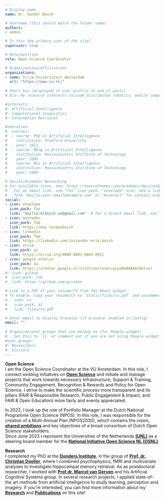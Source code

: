 ```yaml
---
# Display name
name: Dr. Sander Bosch

# Username (this should match the folder name)
authors:
- admin

# Is this the primary user of the site?
superuser: true

# Role/position
role: Open Science Coordinator

# Organizations/Affiliations
organizations:
- name: Vrije Universiteit Amsterdam
  url: "https://www.vu.nl/"
  
# Short bio (displayed in user profile at end of posts)
# bio: My research interests include distributed robotics, mobile computing and programmable matter.

#interests:
#- Artificial Intelligence
#- Computational Linguistics
#- Information Retrieval

#education:
#  courses:
#  - course: PhD in Artificial Intelligence
#    institution: Stanford University
#    year: 2012
#  - course: MEng in Artificial Intelligence
#    institution: Massachusetts Institute of Technology
#    year: 2009
#  - course: BSc in Artificial Intelligence
#    institution: Massachusetts Institute of Technology
#    year: 2008

# Social/Academic Networking
# For available icons, see: https://sourcethemes.com/academic/docs/widgets/#icons
#   For an email link, use "fas" icon pack, "envelope" icon, and a link in the
#   form "mailto:your-email@example.com" or "#contact" for contact widget.
social:
- icon: envelope
  icon_pack: fas
  link: "mailto:drbosch.se@gmail.com"  # For a direct email link, use "mailto:test@example.org".
- icon: mastodon
  icon_pack: fab
  link: https://mas.to/@sebosch
- icon: linkedin
  icon_pack: fab
  link: https://linkedin.com/in/sander-erik-bosch
- icon: orcid
  icon_pack: ai
  link: https://orcid.org/0000-0001-6845-0911
- icon: google-scholar
  icon_pack: ai
  link: https://scholar.google.nl/citations?user=yLpaR48AAAAJ&hl=nl
#- icon: github
#  icon_pack: fab
#  link: https://github.com/gcushen

# Link to a PDF of your resume/CV from the About widget.
# To enable, copy your resume/CV to `static/files/cv.pdf` and uncomment the lines below.  
# - icon: cv
#   icon_pack: ai
#   link: files/cv.pdf

# Enter email to display Gravatar (if Gravatar enabled in Config)
email: ""
  
# Organizational groups that you belong to (for People widget)
#   Set this to `[]` or comment out if you are not using People widget.  
#user_groups:
#- Researchers
#- Visitors
---
```


__Open Science__\
I am the Open Science Coordinator at the VU Amsterdam.
In this role, I connect existing initiatives on [__Open Science__](https://vu.nl/openscience "Website VU Open Science") and initiate and manage projects that work towards necessary Infrastructure, Support & Training, Community Engagement, Recognition & Rewards and Policy for Open Science. I strive to make the scientific process more transparent and its pillars (FAIR & Responsible Research, Public Engagement & Impact, and FAIR & Open Education) more fairly and evenly appreciated.

In 2022, I took up the role of Portfolio Manager at the Dutch National Programme Open Science (NPOS). In this role, I was responsible for the creation of a Multi-Annual Plan (NPOS2030), which contains the vision, [__shared ambitions__](https://www.openscience.nl/wp-content/uploads/2022/04/NPOS_AmbitionDocument.pdf "NPOS Ambition Document") and key objectives of a broad consortium of Dutch Open Science stakeholders.\
Since June 2023 I represent the Universities of the Netherlands [__(UNL)__](https://www.universiteitenvannederland.nl/en_GB "UNL") as a steering board member for the [__National Initiative Open Science NL (OSNL)__](https://www.nwo.nl/en/news/steering-board-open-science-nl-appointed "OSNL").  


__Research__\
I completed my PhD at the [__Donders Institute__](https://www.ru.nl/donders/ "Website Donders Institute for Brain, Cognition & Behaviour"), in the group of [__Prof. dr. Christian Doeller__](https://doellerlab.com/ "Website Doellerlab"), where I combined psychophysics, fMRI and multivariate analyses to investigate hippocampal memory retrieval.
As as postdoctoral researcher, I worked with [__Prof dr. Marcel van Gerven__](https://artcogsys.com/ "Website ArtCogSys") and his Artificial Cognitive Systems group. In several research projects, I applied state-of-the art methods from artificial intelligence to study learning, perception and imagery.
If you're interested, you can find more information about my [__Research__](https://sanderbosch.com/research/ "Research page") and [__Publications__](https://sanderbosch.com/publication/ "Publications page") on this site!
